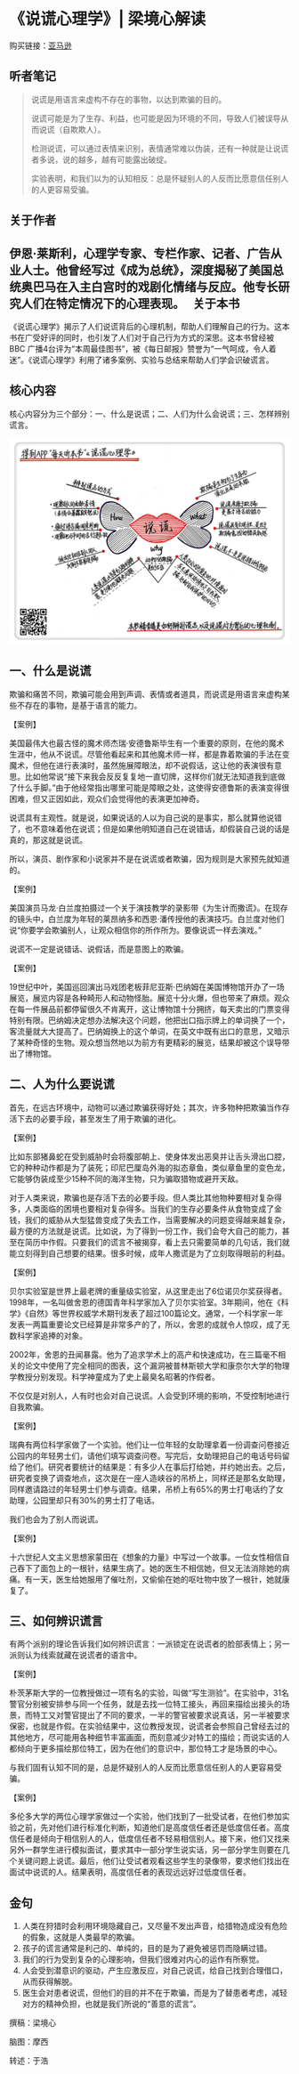 《说谎心理学》| 梁境心解读
=============================

购买链接：[亚马逊](https://www.amazon.cn/说谎心理学-为什么不说谎-我们就活不下去-伊恩•莱斯利/dp/B00C947MNI/ref=sr_1_2?ie=UTF8&qid=1508766299&sr=8-2&keywords=说谎心理学)

听者笔记
-----------------------------

> 说谎是用语言来虚构不存在的事物，以达到欺骗的目的。
>
> 说谎可能是为了生存、利益，也可能是因为环境的不同，导致人们被误导从而说谎（自欺欺人）。
>
> 检测说谎，可以通过表情来识别，表情通常难以伪装，还有一种就是让说谎者多说，说的越多，越有可能露出破绽。
>
> 实验表明，和我们以为的认知相反：总是怀疑别人的人反而比愿意信任别人的人更容易受骗。

关于作者
-----------------------------

伊恩·莱斯利，心理学专家、专栏作家、记者、广告从业人士。他曾经写过《成为总统》，深度揭秘了美国总统奥巴马在入主白宫时的戏剧化情绪与反应。他专长研究人们在特定情况下的心理表现。
  
关于本书
-----------------------------

《说谎心理学》揭示了人们说谎背后的心理机制，帮助人们理解自己的行为。这本书在广受好评的同时，也引发了人们对于自己行为方式的深思。这本书曾经被 BBC 广播4台评为“本周最佳图书”，被《每日邮报》赞誉为“一气呵成，令人着迷”。《说谎心理学》利用了诸多案例、实验与总结来帮助人们学会识破谎言。

核心内容
-----------------------------

核心内容分为三个部分：一、什么是说谎；二、人们为什么会说谎；三、怎样辨别谎言。     
 
![](born-liars/001.JPG)

一、什么是说谎
-----------------------------

欺骗和痛苦不同，欺骗可能会用到声调、表情或者道具，而说谎是用语言来虚构某些不存在的事物，是基于语言的能力。

【案例】

美国最伟大也最古怪的魔术师杰瑞·安德鲁斯毕生有一个重要的原则，在他的魔术生涯中，他从不说谎。尽管他看起来和其他魔术师一样，都是靠着欺骗的手法在变魔术，但他在进行表演时，虽然施展障眼法，却不说假话，这让他的表演很有意思。比如他常说“接下来我会反反复复地一直切牌，这样你们就无法知道我到底做了什么手脚。”由于他经常指出哪里可能是障眼之处，这使得安德鲁斯的表演变得很困难，但又正因如此，观众们会觉得他的表演更加神奇。

说谎具有主观性。就是说，如果说话的人以为自己说的是事实，那么就算他说错了，也不意味着他在说谎；但是如果他明知道自己在说错话，却假装自己说的话是真的，那这就是说谎。

所以，演员、剧作家和小说家并不是在说谎或者欺骗，因为规则是大家预先就知道的。

【案例】

美国演员马龙·白兰度拍摄过一个关于演技教学的录影带《为生计而撒谎》。在现存的镜头中，白兰度为年轻的莱昂纳多和西恩·潘传授他的表演技巧。白兰度对他们说“你要学会欺骗别人，让观众相信你的所作所为。要像说谎一样去演戏。”

说谎不一定是说错话、说假话，而是意图上的欺骗。

【案例】

19世纪中叶，美国巡回演出马戏团老板菲尼亚斯·巴纳姆在美国博物馆开办了一场展览，展览内容是各种畸形人和动物怪胎。展览十分火爆，但也带来了麻烦。观众在每一件展品前都停留很久不肯离开，这让博物馆十分拥挤，每天卖出的门票变得特别有限。巴纳姆决定想办法解决这个问题，他把出口指示牌上的单词换了一个，客流量就大大提高了。巴纳姆换上的这个单词，在英文中既有出口的意思，又暗示了某种奇怪的生物。观众想当然地以为前方有更精彩的展览，结果却被这个误导带出了博物馆。

二、人为什么要说谎
-----------------------------

首先，在远古环境中，动物可以通过欺骗获得好处；其次，许多物种把欺骗当作存活下去的必要手段，甚至发生了用于欺骗的进化。

【案例】

比如东部猪鼻蛇在受到威胁时会将腹部朝上、使身体发出恶臭并让舌头滑出口腔，它的种种动作都是为了装死；印尼巴厘岛外海的拟态章鱼，类似章鱼里的变色龙，它能够伪装成至少15种不同的海洋生物，只为骗取猎物或避开天敌。

对于人类来说，欺骗也是存活下去的必要手段。但人类比其他物种要相对复杂得多，人类面临的困境也要相对复杂得多。当我们的生存必要条件从食物变成了金钱，我们的威胁从大型猛兽变成了失去工作，当需要解决的问题变得越来越复杂，最方便的方法就是说谎。比如说，为了得到一份工作，我们会夸大自己的能力，甚至在简历中作假。只要我们的谎言不被揭穿，看上去只需要简单的几句话，我们就能立刻得到自己想要的结果。很多时候，成年人撒谎是为了立刻取得眼前的利益。

【案例】

贝尔实验室是世界上最老牌的重量级实验室，从这里走出了6位诺贝尔奖获得者。1998年，一名叫做舍恩的德国青年科学家加入了贝尔实验室。3年期间，他在《科学》《自然》等世界权威学术期刊发表了超过100篇论文。通常，一个科学家一年发表一两篇重要论文已经算是非常多产的了，所以，舍恩的成就令人惊叹，成了无数科学家追捧的对象。

2002年，舍恩的丑闻暴露。他为了追求学术上的高产和快速成功，在三篇毫不相关的论文中使用了完全相同的图表，这个漏洞被普林斯顿大学和康奈尔大学的物理学教授分别发现。科学神童成为了史上最臭名昭著的作假者。

不仅仅是对别人，人有时也会对自己说谎。人会受到环境的影响，不受控制地进行自我欺骗。

【案例】

瑞典有两位科学家做了一个实验。他们让一位年轻的女助理拿着一份调查问卷接近公园内的年轻男士们，请他们填写调查问卷。写完后，女助理把自己的电话号码留给了他们。研究者要统计的结果是：有多少人在事后打给她，并约她出去。之后，研究者变换了调查地点，这次是在一座人造峡谷的吊桥上，同样还是那名女助理，同样邀请路过的年轻男士们参与调查。结果，吊桥上有65%的男士打电话约了女助理，公园里却只有30%的男士打了电话。

我们也会为了别人而说谎。

【案例】

十六世纪人文主义思想家蒙田在《想象的力量》中写过一个故事。一位女性相信自己吞下了面包上的一根针，结果生病了。她的医生不相信她，但又无法消除她的病痛。有一天，医生给她服用了催吐剂，又偷偷在她的呕吐物中放了一根针，她就康复了。

三、如何辨识谎言
-----------------------------

有两个派别的理论告诉我们如何辨识谎言：一派锁定在说谎者的脸部表情上；另一派则认为线索就藏在说谎者的语言中。

【案例】

朴茨茅斯大学的一位教授做过一项有名的实验，叫做“写生测验”。在实验中，31名警官分别被安排参与同一个任务，就是去找一位特工接头，再回来描绘出接头的场景，而特工又对警官提出了不同的要求，一半的警官被要求说真话，另一半被要求保密，也就是作假。在实验结果中，这位教授发现，说谎者会参照自己曾经去过的其他地方，尽可能用各种细节丰富画面，而刻意减少对特工的描绘；而说实话的人都倾向于更多描绘那位特工，因为在他们的意识中，那位特工才是场景的中心。

与我们固有认知不同的是，总是怀疑别人的人反而比愿意信任别人的人更容易受骗。

【案例】

多伦多大学的两位心理学家做过一个实验，他们找到了一批受试者，在他们参加实验之前，先对他们进行标准化判断，知道他们是高度信任者还是低度信任者。高度信任者是倾向于相信别人的人，低度信任者不轻易相信别人。接下来，他们又找来另外一群学生进行模拟面试，要求其中一部分学生说实话，另一部分学生则要在几个关键问题上说谎。最后，他们让受试者观看这些学生的录像带，要求他们找出在面试中说谎的人。结果表明，高度信任者的表现远远好过低度信任者。     

金句
-----------------------------

1. 人类在狩猎时会利用环境隐藏自己，又尽量不发出声音，给猎物造成没有危险的假象，这就是人类最早的欺骗。
2. 孩子的谎言通常是利己的、单纯的，目的是为了避免被惩罚而隐瞒过错。
3. 我们的行为受到复杂的心理影响，但我们很难对内心的运作有所察觉。
4. 人会受到潜意识的驱动，产生应激反应，对自己说谎，给自己找到合理借口，从而获得解脱。
5. 医生会对患者说谎，但他们的目的并不在于欺骗，而是为了替患者考虑，减轻对方的精神负担，也就是我们所说的“善意的谎言”。

撰稿：梁境心

脑图：摩西

转述：于浩  